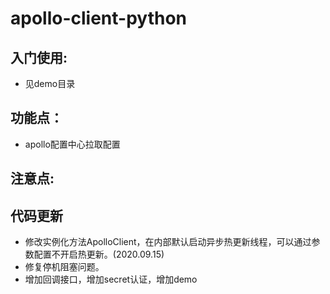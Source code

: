 # apollo-client-python


## 入门使用:

* 见demo目录

## 功能点：
* apollo配置中心拉取配置

## 注意点:


## 代码更新
* 修改实例化方法ApolloClient，在内部默认启动异步热更新线程，可以通过参数配置不开启热更新。(2020.09.15)
* 修复停机阻塞问题。
* 增加回调接口，增加secret认证，增加demo